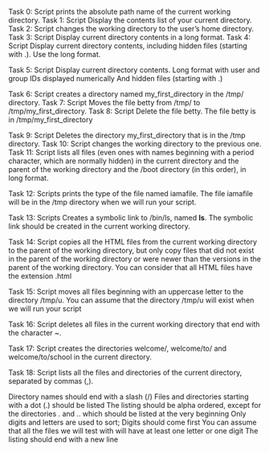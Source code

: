 Task 0: Script prints the absolute path name of the current working directory.
Task 1: Script Display the contents list of your current directory.
Task 2: Script changes the working directory to the user’s home directory.
Task 3: Script Display current directory contents in a long format.
Task 4: Script Display current directory contents, including hidden files (starting with .). Use the long format.

Task 5: Script Display current directory contents.
Long format
with user and group IDs displayed numerically
And hidden files (starting with .)

Task 6: Script creates a directory named my_first_directory in the /tmp/ directory.
Task 7: Script Moves the file betty from /tmp/ to /tmp/my_first_directory.
Task 8: Script Delete the file betty.
The file betty is in /tmp/my_first_directory

Task 9: Script Deletes the directory my_first_directory that is in the /tmp directory.
Task 10: Script changes the working directory to the previous one.
Task 11: Script lists all files (even ones with names beginning with a period character, which are normally hidden) in the current directory and the parent of the working directory and the /boot directory (in this order), in long format.

Task 12: Scripts prints the type of the file named iamafile. The file iamafile will be in the /tmp directory when we will run your script.

Task 13: Scripts Creates a symbolic link to /bin/ls, named __ls__. The symbolic link should be created in the current working directory.

Task 14: Script  copies all the HTML files from the current working directory to the parent of the working directory, but only copy files that did not exist in the parent of the working directory or were newer than the versions in the parent of the working directory.
You can consider that all HTML files have the extension .html

Task 15: Script moves all files beginning with an uppercase letter to the directory /tmp/u.
You can assume that the directory /tmp/u will exist when we will run your script

Task 16: Script deletes all files in the current working directory that end with the character ~.

Task 17: Script creates the directories welcome/, welcome/to/ and welcome/to/school in the current directory.

Task 18: Script lists all the files and directories of the current directory, separated by commas (,).

Directory names should end with a slash (/)
Files and directories starting with a dot (.) should be listed
The listing should be alpha ordered, except for the directories . and .. which should be listed at the very beginning
Only digits and letters are used to sort; Digits should come first
You can assume that all the files we will test with will have at least one letter or one digit
The listing should end with a new line
